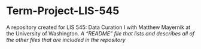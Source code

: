 # Term-Project-LIS-545
A repository created for LIS 545: Data Curation I with Matthew Mayernik at the University of Washington.
*A “README” file that lists and describes all of the other files that are included in the repository*
